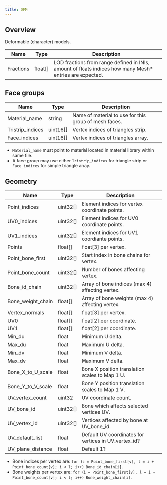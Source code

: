 ```yaml
---
title: DFM
---
```


## Overview

Deformable (character) models.

| Name      | Type    | Description                                                                                             |
| --------- | ------- | ------------------------------------------------------------------------------------------------------- |
| Fractions | float[] | LOD fractions from range defined in INIs, amount of floats indices how many Mesh* entries are expected. |

## Face groups

| Name             | Type     | Description                                           |
| ---------------- | -------- | ----------------------------------------------------- |
| Material_name    | string   | Name of material to use for this group of mesh faces. |
| Tristrip_indices | uint16[] | Vertex indices of triangles strip.                    |
| Face_indices     | uint16[] | Vertex indices of triangles array.                    |

* `Material_name` must point to material located in material library within same file.
* A face group may use either `Tristrip_indices` for triangle strip or `Face_indices` for simple triangle array.

## Geometry

| Name              | Type     | Description                                          |
| ----------------- | -------- | ---------------------------------------------------- |
| Point_indices     | uint32[] | Element indices for vertex coordinate points.        |
| UV0_indices       | uint32[] | Element indices for UV0 coordinate points.           |
| UV1_indices       | uint32[] | Element indices for UV1 coordiante points.           |
| Points            | float[]  | float[3] per vertex.                                 |
| Point_bone_first  | uint32[] | Start index in bone chains for vertex.               |
| Point_bone_count  | uint32[] | Number of bones affecting vertex.                    |
| Bone_id_chain     | uint32[] | Array of bone indices (max 4) affecting vertex.      |
| Bone_weight_chain | float[]  | Array of bone weights (max 4) affecting vertex.      |
| Vertex_normals    | float[]  | float[3] per vertex.                                 |
| UV0               | float[]  | float[2] per coordinate.                             |
| UV1               | float[]  | float[2] per coordinate.                             |
| Min_du            | float    | Minimum U delta.                                     |
| Max_du            | float    | Maximum U delta.                                     |
| Min_dv            | float    | Minimum V delta.                                     |
| Max_dv            | float    | Maximum V delta.                                     |
| Bone_X_to_U_scale | float    | Bone X position translation scales to Map 1 U.       |
| Bone_Y_to_V_scale | float    | Bone Y position translation scales to Map 1 V.       |
| UV_vertex_count   | uint32   | UV coordinate count.                                 |
| UV_bone_id        | uint32[] | Bone which affects selected vertices UV.             |
| UV_vertex_id      | uint32[] | Vertices affected by bone at UV_bone_id.             |
| UV_default_list   | float    | Default UV coordinates for vertices in UV_vertex_id? |
| UV_plane_distance | float    | Default 1?                                           |

* Bone indices per vertex are: `for (i = Point_bone_first[v], l = i + Point_bone_count[v]; i < l; i++) Bone_id_chain[i]`.
* Bone weights per vertex are: `for (i = Point_bone_first[v], l = i + Point_bone_count[v]; i < l; i++) Bone_weight_chain[i]`.

```
